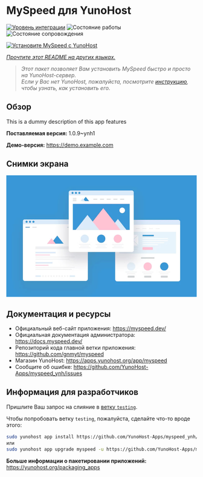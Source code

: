 <!--
Важно: этот README был автоматически сгенерирован <https://github.com/YunoHost/apps/tree/master/tools/readme_generator>
Он НЕ ДОЛЖЕН редактироваться вручную.
-->

# MySpeed для YunoHost

[![Уровень интеграции](https://dash.yunohost.org/integration/myspeed.svg)](https://ci-apps.yunohost.org/ci/apps/myspeed/) ![Состояние работы](https://ci-apps.yunohost.org/ci/badges/myspeed.status.svg) ![Состояние сопровождения](https://ci-apps.yunohost.org/ci/badges/myspeed.maintain.svg)

[![Установите MySpeed с YunoHost](https://install-app.yunohost.org/install-with-yunohost.svg)](https://install-app.yunohost.org/?app=myspeed)

*[Прочтите этот README на других языках.](./ALL_README.md)*

> *Этот пакет позволяет Вам установить MySpeed быстро и просто на YunoHost-сервер.*  
> *Если у Вас нет YunoHost, пожалуйста, посмотрите [инструкцию](https://yunohost.org/install), чтобы узнать, как установить его.*

## Обзор

This is a dummy description of this app features


**Поставляемая версия:** 1.0.9~ynh1

**Демо-версия:** <https://demo.example.com>

## Снимки экрана

![Снимок экрана MySpeed](./doc/screenshots/example.jpg)

## Документация и ресурсы

- Официальный веб-сайт приложения: <https://myspeed.dev/>
- Официальная документация администратора: <https://docs.myspeed.dev/>
- Репозиторий кода главной ветки приложения: <https://github.com/gnmyt/myspeed>
- Магазин YunoHost: <https://apps.yunohost.org/app/myspeed>
- Сообщите об ошибке: <https://github.com/YunoHost-Apps/myspeed_ynh/issues>

## Информация для разработчиков

Пришлите Ваш запрос на слияние в [ветку `testing`](https://github.com/YunoHost-Apps/myspeed_ynh/tree/testing).

Чтобы попробовать ветку `testing`, пожалуйста, сделайте что-то вроде этого:

```bash
sudo yunohost app install https://github.com/YunoHost-Apps/myspeed_ynh/tree/testing --debug
или
sudo yunohost app upgrade myspeed -u https://github.com/YunoHost-Apps/myspeed_ynh/tree/testing --debug
```

**Больше информации о пакетировании приложений:** <https://yunohost.org/packaging_apps>
